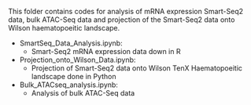 This folder contains codes for analysis of mRNA expression Smart-Seq2 data, bulk ATAC-Seq data and projection of the Smart-Seq2 data onto Wilson haematopoeitic landscape.

- SmartSeq_Data_Analysis.ipynb: 
    - Smart-Seq2 mRNA expression data down in R
- Projection_onto_Wilson_Data.ipynb: 
    - Projection of Smart-Seq2 data onto Wilson TenX Haematopoeitic landscape done in Python
- Bulk_ATACseq_analysis.ipynb:
    - Analysis of bulk ATAC-Seq data
